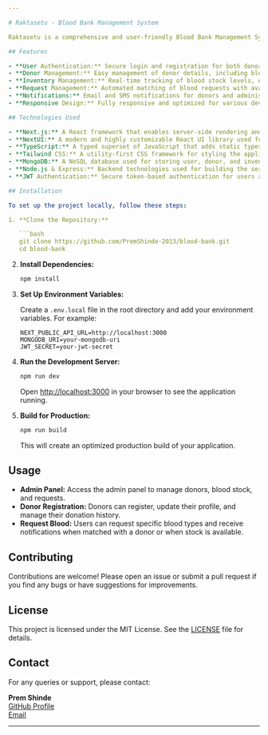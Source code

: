 ```yaml
---

# Raktasetu - Blood Bank Management System

Raktasetu is a comprehensive and user-friendly Blood Bank Management System built with Next.js and NextUI. The system aims to streamline the process of blood donation, inventory management, and donor-recipient communication. It is designed to ensure efficiency and transparency in managing blood resources, making it easier for both donors and blood banks to connect.

## Features

- **User Authentication:** Secure login and registration for both donors and blood bank administrators.
- **Donor Management:** Easy management of donor details, including blood group, contact information, and donation history.
- **Inventory Management:** Real-time tracking of blood stock levels, ensuring availability and quick access to required blood types.
- **Request Management:** Automated matching of blood requests with available donors or stock.
- **Notifications:** Email and SMS notifications for donors and administrators regarding donation schedules, blood requests, and more.
- **Responsive Design:** Fully responsive and optimized for various devices, ensuring accessibility and usability.

## Technologies Used

- **Next.js:** A React framework that enables server-side rendering and static site generation.
- **NextUI:** A modern and highly customizable React UI library used for building the user interface.
- **TypeScript:** A typed superset of JavaScript that adds static types, ensuring safer and more robust code.
- **Tailwind CSS:** A utility-first CSS framework for styling the application.
- **MongoDB:** A NoSQL database used for storing user, donor, and inventory data.
- **Node.js & Express:** Backend technologies used for building the server and API endpoints.
- **JWT Authentication:** Secure token-based authentication for users and administrators.

## Installation

To set up the project locally, follow these steps:

1. **Clone the Repository:**

   ```bash
   git clone https://github.com/PremShinde-2013/blood-bank.git
   cd blood-bank
   ```

2. **Install Dependencies:**

   ```bash
   npm install
   ```

3. **Set Up Environment Variables:**

   Create a `.env.local` file in the root directory and add your environment variables. For example:

   ```env
   NEXT_PUBLIC_API_URL=http://localhost:3000
   MONGODB_URI=your-mongodb-uri
   JWT_SECRET=your-jwt-secret
   ```

4. **Run the Development Server:**

   ```bash
   npm run dev
   ```

   Open [http://localhost:3000](http://localhost:3000) in your browser to see the application running.

5. **Build for Production:**

   ```bash
   npm run build
   ```

   This will create an optimized production build of your application.

## Usage

- **Admin Panel:** Access the admin panel to manage donors, blood stock, and requests.
- **Donor Registration:** Donors can register, update their profile, and manage their donation history.
- **Request Blood:** Users can request specific blood types and receive notifications when matched with a donor or when stock is available.

## Contributing

Contributions are welcome! Please open an issue or submit a pull request if you find any bugs or have suggestions for improvements.

## License

This project is licensed under the MIT License. See the [LICENSE](LICENSE) file for details.

## Contact

For any queries or support, please contact:

**Prem Shinde**  
[GitHub Profile](https://github.com/PremShinde-2013)  
[Email](mailto:shindeprem102@gmail.com)

---
```

